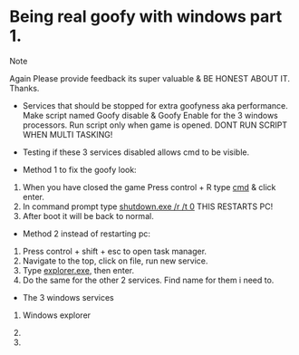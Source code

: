 # Being real goofy with windows part 1.
> [!NOTE]
> Again Please provide feedback its super valuable & BE HONEST ABOUT IT. Thanks.

- Services that should be stopped for extra goofyness aka performance. Make script named Goofy disable & Goofy Enable for the 3 windows processors. Run script only when game is opened. DONT RUN SCRIPT WHEN MULTI TASKING!

- Testing if these 3 services disabled allows cmd to be visible.

- Method 1 to fix the goofy look:
1. When you have closed the game Press control + R type [cmd]() & click enter.
2. In command prompt type [shutdown.exe /r /t 0]() THIS RESTARTS PC!
3. After boot it will be back to normal.

- Method 2 instead of restarting pc:
1. Press control + shift + esc to open task manager.
2. Navigate to the top, click on file, run new service.
3. Type [explorer.exe,]() then enter.
4. Do the same for the other 2 services. Find name for them i need to.

- The 3 windows services
1. Windows explorer 

2.

3.




